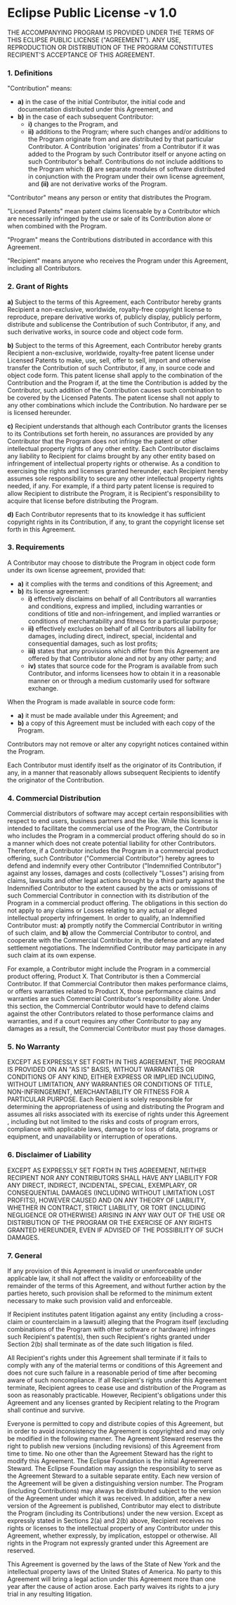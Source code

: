 Eclipse Public License -v 1.0
=============================

THE ACCOMPANYING PROGRAM IS PROVIDED UNDER THE TERMS OF THIS ECLIPSE PUBLIC LICENSE ("AGREEMENT"). ANY USE, REPRODUCTION OR DISTRIBUTION OF THE PROGRAM CONSTITUTES RECIPIENT'S ACCEPTANCE OF THIS AGREEMENT.

### 1. Definitions

"Contribution" means:
* **a)** in the case of the initial Contributor, the initial code and documentation distributed under this Agreement, and
* **b)** in the case of each subsequent Contributor:
	* **i)** changes to the Program, and
	* **ii)** additions to the Program;
where such changes and/or additions to the Program originate from and are distributed by that particular Contributor. A Contribution 'originates' from a Contributor if it was added to the Program by such Contributor itself or anyone acting on such Contributor's behalf. Contributions do not include additions to the Program which: **(i)** are separate modules of software distributed in conjunction with the Program under their own license agreement, and **(ii)** are not derivative works of the Program.

"Contributor" means any person or entity that distributes the Program.

"Licensed Patents" mean patent claims licensable by a Contributor which are necessarily infringed by the use or sale of its Contribution alone or when combined with the Program.

"Program" means the Contributions distributed in accordance with this Agreement.

"Recipient" means anyone who receives the Program under this Agreement, including all Contributors.

### 2. Grant of Rights

**a)** Subject to the terms of this Agreement, each Contributor hereby grants Recipient a non-exclusive, worldwide, royalty-free copyright license to reproduce, prepare derivative works of, publicly display, publicly perform, distribute and sublicense the Contribution of such Contributor, if any, and such derivative works, in source code and object code form.

**b)** Subject to the terms of this Agreement, each Contributor hereby grants Recipient a non-exclusive, worldwide, royalty-free patent license under Licensed Patents to make, use, sell, offer to sell, import and otherwise transfer the Contribution of such Contributor, if any, in source code and object code form. This patent license shall apply to the combination of the Contribution and the Program if, at the time the Contribution is added by the Contributor, such addition of the Contribution causes such combination to be covered by the Licensed Patents. The patent license shall not apply to any other combinations which include the Contribution. No hardware per se is licensed hereunder.

**c)** Recipient understands that although each Contributor grants the licenses to its Contributions set forth herein, no assurances are provided by any Contributor that the Program does not infringe the patent or other intellectual property rights of any other entity. Each Contributor disclaims any liability to Recipient for claims brought by any other entity based on infringement of intellectual property rights or otherwise. As a condition to exercising the rights and licenses granted hereunder, each Recipient hereby assumes sole responsibility to secure any other intellectual property rights needed, if any. For example, if a third party patent license is required to allow Recipient to distribute the Program, it is Recipient's responsibility to acquire that license before distributing the Program.

**d)** Each Contributor represents that to its knowledge it has sufficient copyright rights in its Contribution, if any, to grant the copyright license set forth in this Agreement.

### 3. Requirements

A Contributor may choose to distribute the Program in object code form under its own license agreement, provided that:
* **a)** it complies with the terms and conditions of this Agreement; and
* **b)** its license agreement:
	* **i)** effectively disclaims on behalf of all Contributors all warranties and conditions, express and implied, including warranties or conditions of title and non-infringement, and implied warranties or conditions of merchantability and fitness for a particular purpose;
	* **ii)** effectively excludes on behalf of all Contributors all liability for damages, including direct, indirect, special, incidental and consequential damages, such as lost profits;
	* **iii)** states that any provisions which differ from this Agreement are offered by that Contributor alone and not by any other party; and
	* **iv)** states that source code for the Program is available from such Contributor, and informs licensees how to obtain it in a reasonable manner on or through a medium customarily used for software exchange.

When the Program is made available in source code form:
* **a)** it must be made available under this Agreement; and
* **b)** a copy of this Agreement must be included with each copy of the Program.

Contributors may not remove or alter any copyright notices contained within the Program.

Each Contributor must identify itself as the originator of its Contribution, if any, in a manner that reasonably allows subsequent Recipients to identify the originator of the Contribution.

### 4. Commercial Distribution

Commercial distributors of software may accept certain responsibilities with respect to end users, business partners and the like. While this license is intended to facilitate the commercial use of the Program, the Contributor who includes the Program in a commercial product offering should do so in a manner which does not create potential liability for other Contributors. Therefore, if a Contributor includes the Program in a commercial product offering, such Contributor ("Commercial Contributor") hereby agrees to defend and indemnify every other Contributor ("Indemnified Contributor") against any losses, damages and costs (collectively "Losses") arising from claims, lawsuits and other legal actions brought by a third party against the Indemnified Contributor to the extent caused by the acts or omissions of such Commercial Contributor in connection with its distribution of the Program in a commercial product offering. The obligations in this section do not apply to any claims or Losses relating to any actual or alleged intellectual property infringement. In order to qualify, an Indemnified Contributor must: **a)** promptly notify the Commercial Contributor in writing of such claim, and **b)** allow the Commercial Contributor to control, and cooperate with the Commercial Contributor in, the defense and any related settlement negotiations. The Indemnified Contributor may participate in any such claim at its own expense.

For example, a Contributor might include the Program in a commercial product offering, Product X. That Contributor is then a Commercial Contributor. If that Commercial Contributor then makes performance claims, or offers warranties related to Product X, those performance claims and warranties are such Commercial Contributor's responsibility alone. Under this section, the Commercial Contributor would have to defend claims against the other Contributors related to those performance claims and warranties, and if a court requires any other Contributor to pay any damages as a result, the Commercial Contributor must pay those damages.

### 5. No Warranty

EXCEPT AS EXPRESSLY SET FORTH IN THIS AGREEMENT, THE PROGRAM IS PROVIDED ON AN "AS IS" BASIS, WITHOUT WARRANTIES OR CONDITIONS OF ANY KIND, EITHER EXPRESS OR IMPLIED INCLUDING, WITHOUT LIMITATION, ANY WARRANTIES OR CONDITIONS OF TITLE, NON-INFRINGEMENT, MERCHANTABILITY OR FITNESS FOR A PARTICULAR PURPOSE. Each Recipient is solely responsible for determining the appropriateness of using and distributing the Program and assumes all risks associated with its exercise of rights under this Agreement , including but not limited to the risks and costs of program errors, compliance with applicable laws, damage to or loss of data, programs or equipment, and unavailability or interruption of operations.

### 6. Disclaimer of Liability

EXCEPT AS EXPRESSLY SET FORTH IN THIS AGREEMENT, NEITHER RECIPIENT NOR ANY CONTRIBUTORS SHALL HAVE ANY LIABILITY FOR ANY DIRECT, INDIRECT, INCIDENTAL, SPECIAL, EXEMPLARY, OR CONSEQUENTIAL DAMAGES (INCLUDING WITHOUT LIMITATION LOST PROFITS), HOWEVER CAUSED AND ON ANY THEORY OF LIABILITY, WHETHER IN CONTRACT, STRICT LIABILITY, OR TORT (INCLUDING NEGLIGENCE OR OTHERWISE) ARISING IN ANY WAY OUT OF THE USE OR DISTRIBUTION OF THE PROGRAM OR THE EXERCISE OF ANY RIGHTS GRANTED HEREUNDER, EVEN IF ADVISED OF THE POSSIBILITY OF SUCH DAMAGES.

### 7. General

If any provision of this Agreement is invalid or unenforceable under applicable law, it shall not affect the validity or enforceability of the remainder of the terms of this Agreement, and without further action by the parties hereto, such provision shall be reformed to the minimum extent necessary to make such provision valid and enforceable.

If Recipient institutes patent litigation against any entity (including a cross-claim or counterclaim in a lawsuit) alleging that the Program itself (excluding combinations of the Program with other software or hardware) infringes such Recipient's patent(s), then such Recipient's rights granted under Section 2(b) shall terminate as of the date such litigation is filed.

All Recipient's rights under this Agreement shall terminate if it fails to comply with any of the material terms or conditions of this Agreement and does not cure such failure in a reasonable period of time after becoming aware of such noncompliance. If all Recipient's rights under this Agreement terminate, Recipient agrees to cease use and distribution of the Program as soon as reasonably practicable. However, Recipient's obligations under this Agreement and any licenses granted by Recipient relating to the Program shall continue and survive.

Everyone is permitted to copy and distribute copies of this Agreement, but in order to avoid inconsistency the Agreement is copyrighted and may only be modified in the following manner. The Agreement Steward reserves the right to publish new versions (including revisions) of this Agreement from time to time. No one other than the Agreement Steward has the right to modify this Agreement. The Eclipse Foundation is the initial Agreement Steward. The Eclipse Foundation may assign the responsibility to serve as the Agreement Steward to a suitable separate entity. Each new version of the Agreement will be given a distinguishing version number. The Program (including Contributions) may always be distributed subject to the version of the Agreement under which it was received. In addition, after a new version of the Agreement is published, Contributor may elect to distribute the Program (including its Contributions) under the new version. Except as expressly stated in Sections 2(a) and 2(b) above, Recipient receives no rights or licenses to the intellectual property of any Contributor under this Agreement, whether expressly, by implication, estoppel or otherwise. All rights in the Program not expressly granted under this Agreement are reserved.

This Agreement is governed by the laws of the State of New York and the intellectual property laws of the United States of America. No party to this Agreement will bring a legal action under this Agreement more than one year after the cause of action arose. Each party waives its rights to a jury trial in any resulting litigation.
